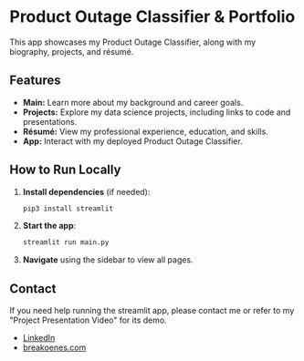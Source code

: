 # Product Outage Classifier & Portfolio

This app showcases my Product Outage Classifier, along with my biography, projects, and résumé.

## Features

- **Main:** Learn more about my background and career goals.
- **Projects:** Explore my data science projects, including links to code and presentations.
- **Résumé:** View my professional experience, education, and skills.
- **App:** Interact with my deployed Product Outage Classifier.

## How to Run Locally

1. **Install dependencies** (if needed):
    ```bash
    pip3 install streamlit
    ```

2. **Start the app**:
    ```bash
    streamlit run main.py
    ```

3. **Navigate** using the sidebar to view all pages.

## Contact

If you need help running the streamlit app, please contact me or refer to my "Project Presentation Video" for its demo.

- [LinkedIn](https://www.linkedin.com/in/brea-koenes/)
- [breakoenes.com](mailto:breakoenes.com)

